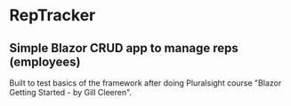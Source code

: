 # RepTracker
 
## Simple Blazor CRUD app to manage reps (employees)

Built to test basics of the framework after doing Pluralsight course "Blazor Getting Started - by Gill Cleeren".

